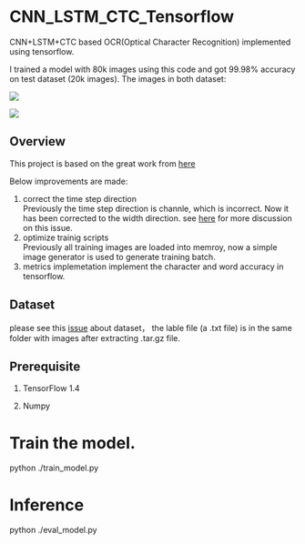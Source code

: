# CNN_LSTM_CTC_Tensorflow

CNN+LSTM+CTC based OCR(Optical Character Recognition) implemented using tensorflow. 


I trained a model with 80k images using this code and got 99.98% accuracy on test dataset (20k images). The images in both dataset:

![](https://github.com/watsonyanghx/CNN_LSTM_CTC_Tensorflow/blob/master/data/ico1-608634b7cb.png)

![](https://github.com/watsonyanghx/CNN_LSTM_CTC_Tensorflow/blob/master/data/ico2-19c9d50d82.png)

## Overview

This project is based on the great work from [here](https://github.com/watsonyanghx/CNN_LSTM_CTC_Tensorflow)

Below improvements are made:
1. correct the time step direction  
Previously the time step direction is channle, which is incorrect. Now it has been corrected to the width direction. see [here](https://github.com/watsonyanghx/CNN_LSTM_CTC_Tensorflow/issues/8) for more discussion on this issue.
2. optimize trainig scripts  
Previously all training images are loaded into memroy, now a simple image generator is used to generate training batch.
3. metrics implemetation
implement the character and word accuracy in tensorflow.

## Dataset

please see this [issue](https://github.com/watsonyanghx/CNN_LSTM_CTC_Tensorflow/issues/2) about dataset， the lable file (a .txt file) is in the same folder with images after extracting .tar.gz file.



## Prerequisite

1. TensorFlow 1.4

2. Numpy


  
# Train the model.
python ./train_model.py

# Inference
python ./eval_model.py

